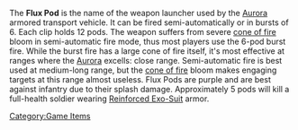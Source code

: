The **Flux Pod** is the name of the weapon launcher used by the
[Aurora](Aurora.md "wikilink") armored transport vehicle. It can be fired
semi-automatically or in bursts of 6. Each clip holds 12 pods. The
weapon suffers from severe [cone of fire](cone_of_fire.md "wikilink") bloom
in semi-automatic fire mode, thus most players use the 6-pod burst fire.
While the burst fire has a large cone of fire itself, it's most
effective at ranges where the [Aurora](Aurora.md "wikilink") excells: close
range. Semi-automatic fire is best used at medium-long range, but the
[cone of fire](cone_of_fire.md "wikilink") bloom makes engaging targets at
this range almost useless. Flux Pods are purple and are best against
infantry due to their splash damage. Approximately 5 pods will kill a
full-health soldier wearing [Reinforced
Exo-Suit](Reinforced_Exo-Suit.md "wikilink") armor.

[Category:Game Items](Category:Game_Items.md "wikilink")
